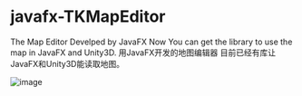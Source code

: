 javafx-TKMapEditor
==================

The Map Editor Develped by JavaFX
Now You can get the library to use the map in JavaFX and Unity3D.
用JavaFX开发的地图编辑器
目前已经有库让JavaFX和Unity3D能读取地图。

![image](http://github.com/ml3947/javafx-TKMapEditor/raw/master/SampleImages/e1.png)
